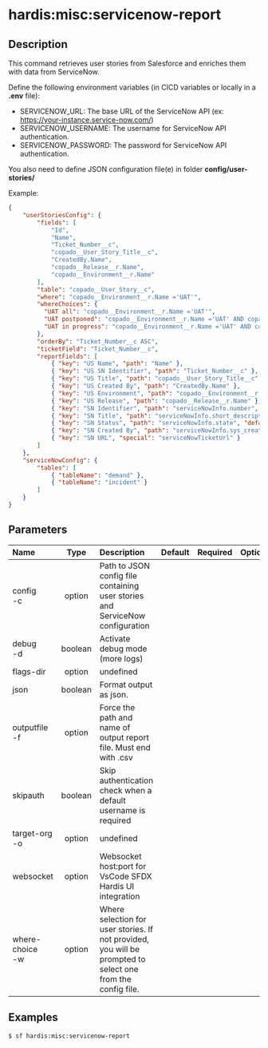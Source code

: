 <!-- This file has been generated with command 'sf hardis:doc:plugin:generate'. Please do not update it manually or it may be overwritten -->
# hardis:misc:servicenow-report

## Description

This command retrieves user stories from Salesforce and enriches them with data from ServiceNow.

Define the following environment variables (in CICD variables or locally in a **.env** file):

- SERVICENOW_URL: The base URL of the ServiceNow API (ex: https://your-instance.service-now.com/)
- SERVICENOW_USERNAME: The username for ServiceNow API authentication.
- SERVICENOW_PASSWORD: The password for ServiceNow API authentication.

You also need to define JSON configuration file(e) in folder **config/user-stories/**

Example:

```json
{
    "userStoriesConfig": {
        "fields": [
            "Id",
            "Name",
            "Ticket_Number__c",
            "copado__User_Story_Title__c",
            "CreatedBy.Name",
            "copado__Release__r.Name",
            "copado__Environment__r.Name"
        ],
        "table": "copado__User_Story__c",
        "where": "copado__Environment__r.Name ='UAT'",
        "whereChoices": {
          "UAT all": "copado__Environment__r.Name ='UAT'",
          "UAT postponed": "copado__Environment__r.Name ='UAT' AND copado__Release__r.Name = 'postponed'",
          "UAT in progress": "copado__Environment__r.Name ='UAT' AND copado__Release__r.Name != 'postponed' AND copado__Release__r.Name != 'cancelled'"
        },
        "orderBy": "Ticket_Number__c ASC",
        "ticketField": "Ticket_Number__c",
        "reportFields": [
            { "key": "US Name", "path": "Name" },
            { "key": "US SN Identifier", "path": "Ticket_Number__c" },
            { "key": "US Title", "path": "copado__User_Story_Title__c" },
            { "key": "US Created By", "path": "CreatedBy.Name" },
            { "key": "US Environment", "path": "copado__Environment__r.Name" },
            { "key": "US Release", "path": "copado__Release__r.Name" },
            { "key": "SN Identifier", "path": "serviceNowInfo.number", "default": "NOT FOUND" },
            { "key": "SN Title", "path": "serviceNowInfo.short_description", "default": "NOT FOUND" },
            { "key": "SN Status", "path": "serviceNowInfo.state", "default": "NOT FOUND" },
            { "key": "SN Created By", "path": "serviceNowInfo.sys_created_by", "default": "NOT FOUND" },
            { "key": "SN URL", "special": "serviceNowTicketUrl" }
        ]
    },
    "serviceNowConfig": {
        "tables": [
            { "tableName": "demand" },
            { "tableName": "incident" }
        ]
    }
}
```
  

## Parameters

| Name                |  Type   | Description                                                                                                 | Default | Required | Options |
|:--------------------|:-------:|:------------------------------------------------------------------------------------------------------------|:-------:|:--------:|:-------:|
| config<br/>-c       | option  | Path to JSON config file containing user stories and ServiceNow configuration                               |         |          |         |
| debug<br/>-d        | boolean | Activate debug mode (more logs)                                                                             |         |          |         |
| flags-dir           | option  | undefined                                                                                                   |         |          |         |
| json                | boolean | Format output as json.                                                                                      |         |          |         |
| outputfile<br/>-f   | option  | Force the path and name of output report file. Must end with .csv                                           |         |          |         |
| skipauth            | boolean | Skip authentication check when a default username is required                                               |         |          |         |
| target-org<br/>-o   | option  | undefined                                                                                                   |         |          |         |
| websocket           | option  | Websocket host:port for VsCode SFDX Hardis UI integration                                                   |         |          |         |
| where-choice<br/>-w | option  | Where selection for user stories. If not provided, you will be prompted to select one from the config file. |         |          |         |

## Examples

```shell
$ sf hardis:misc:servicenow-report
```


